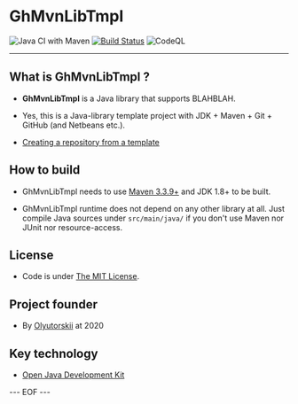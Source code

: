 # GhMvnLibTmpl #

![Java CI with Maven](https://github.com/olyutorskii/GhMvnLibTmpl/workflows/Java%20CI%20with%20Maven/badge.svg)
[![Build Status](https://travis-ci.org/olyutorskii/GhMvnLibTmpl.svg?branch=develop)](https://travis-ci.org/olyutorskii/GhMvnLibTmpl)
![CodeQL](https://github.com/olyutorskii/GhMvnLibTmpl/workflows/CodeQL/badge.svg)

-----------------------------------------------------------------------

## What is GhMvnLibTmpl ? ##

* **GhMvnLibTmpl** is a Java library
that supports BLAHBLAH.

* Yes, this is a Java-library template project
with JDK + Maven + Git + GitHub (and Netbeans etc.).

* [Creating a repository from a template](https://docs.github.com/en/free-pro-team@latest/github/creating-cloning-and-archiving-repositories/creating-a-repository-from-a-template)


## How to build ##

* GhMvnLibTmpl needs to use [Maven 3.3.9+](https://maven.apache.org/)
and JDK 1.8+ to be built.

* GhMvnLibTmpl runtime does not depend on any other library at all.
Just compile Java sources under `src/main/java/`
if you don't use Maven nor JUnit nor resource-access.


## License ##

* Code is under [The MIT License][MIT].


## Project founder ##

* By [Olyutorskii](https://github.com/olyutorskii) at 2020


## Key technology ##

- [Open Java Development Kit][JDK]


[MIT]: https://opensource.org/licenses/MIT
[JDK]: https://openjdk.java.net/


--- EOF ---
